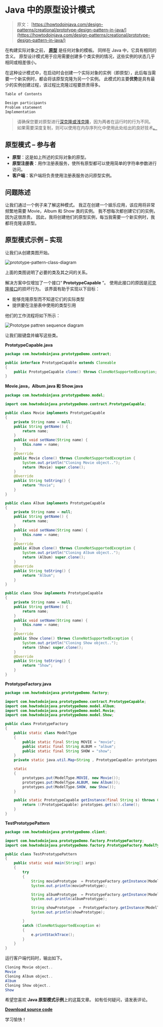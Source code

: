 # Java 中的原型设计模式

> 原文： [https://howtodoinjava.com/design-patterns/creational/prototype-design-pattern-in-java/](https://howtodoinjava.com/design-patterns/creational/prototype-design-pattern-in-java/)

在构建实际对象之前， [**原型**](https://en.wikipedia.org/wiki/Prototype "Prototype") 是任何对象的模板。 同样在 Java 中，它具有相同的含义。 原型设计模式用于应用需要创建多个类实例的情况，这些实例的状态几乎相同或相差很小。

在这种设计模式中，在启动时会创建一个实际对象的实例（即原型），此后每当需要一个新实例时，都会将该原型克隆为另一个实例。 此模式的主要**优势**是具有最少的实例创建过程，该过程比克隆过程要昂贵得多。

```java
Table of Contents

Design participants
Problem statement
Implementation
```

> 请确保您要对原型进行[深克隆或浅克隆](https://howtodoinjava.com/java/cloning/a-guide-to-object-cloning-in-java/ "A guide to object cloning in java")，因为两者在运行时的行为不同。 如果需要深度复制，则可以使用在内存序列化中使用此处给出的良好技术[。](https://howtodoinjava.com/java/serialization/how-to-do-deep-cloning-using-in-memory-serialization-in-java/ "How to do deep cloning using in memory serialization in java")

## 原型模式 – 参与者

*   **原型**：这是如上所述的实际对象的原型。
*   **原型注册表**：用作注册表服务，使所有原型都可以使用简单的字符串参数进行访问。
*   **客户端**：客户端将负责使用注册表服务访问原型实例。

## 问题陈述

让我们通过一个例子来了解这种模式。 我正在创建一个娱乐应用，该应用将非常频繁地需要 Movie，Album 和 Show 类的实例。 我不想每次都创建它们的实例，因为这很昂贵。 因此，我将创建他们的原型实例，每当我需要一个新实例时，我都将克隆该原型。

## 原型模式示例 – 实现

让我们从创建类图开始。

![prototype-pattern-class-diagram](img/202e7bac5331fe780138a4fb0568c82d.png)

上面的类图说明了必要的类及其之间的关系。

解决方案中仅增加了一个接口“ **PrototypeCapable** ”。 使用此接口的原因是[可克隆接口](//howtodoinjava.com/java/cloning/cloneable-interface-is-broken-in-java/ "Cloneable interface is broken in java")的损坏行为。 该界面有助于实现以下目标：

*   能够克隆原型而不知道它们的实际类型
*   提供要在注册表中使用的类型引用

他们的工作流程将如下所示：

![Prototype pattren sequence diagram](img/fa6af09c85b477e097fadc3ff51cb1c3.png)

让我们敲键盘并编写这些类。

**PrototypeCapable.java**

```java
package com.howtodoinjava.prototypeDemo.contract;

public interface PrototypeCapable extends Cloneable
{
	public PrototypeCapable clone() throws CloneNotSupportedException;
}

```

**Movie.java，Album.java 和 Show.java**

```java
package com.howtodoinjava.prototypeDemo.model;

import com.howtodoinjava.prototypeDemo.contract.PrototypeCapable;

public class Movie implements PrototypeCapable
{
	private String name = null;
	public String getName() {
		return name;
	}
	public void setName(String name) {
		this.name = name;
	}
	@Override
	public Movie clone() throws CloneNotSupportedException {
		System.out.println("Cloning Movie object..");
		return (Movie) super.clone();
	}
	@Override
	public String toString() {
		return "Movie";
	}
}

public class Album implements PrototypeCapable
{
	private String name = null;
	public String getName() {
		return name;
	}
	public void setName(String name) {
		this.name = name;
	}
	@Override
	public Album clone() throws CloneNotSupportedException {
		System.out.println("Cloning Album object..");
		return (Album) super.clone();
	}
	@Override
	public String toString() {
		return "Album";
	}
}

public class Show implements PrototypeCapable
{
	private String name = null;
	public String getName() {
		return name;
	}
	public void setName(String name) {
		this.name = name;
	}
	@Override
	public Show clone() throws CloneNotSupportedException {
		System.out.println("Cloning Show object..");
		return (Show) super.clone();
	}
	@Override
	public String toString() {
		return "Show";
	}
}

```

**PrototypeFactory.java**

```java
package com.howtodoinjava.prototypeDemo.factory;

import com.howtodoinjava.prototypeDemo.contract.PrototypeCapable;
import com.howtodoinjava.prototypeDemo.model.Album;
import com.howtodoinjava.prototypeDemo.model.Movie;
import com.howtodoinjava.prototypeDemo.model.Show;

public class PrototypeFactory
{
	public static class ModelType
	{
		public static final String MOVIE = "movie";
		public static final String ALBUM = "album";
		public static final String SHOW = "show";
	}
	private static java.util.Map<String , PrototypeCapable> prototypes = new java.util.HashMap<String , PrototypeCapable>();

	static
	{
		prototypes.put(ModelType.MOVIE, new Movie());
		prototypes.put(ModelType.ALBUM, new Album());
		prototypes.put(ModelType.SHOW, new Show());
	}

	public static PrototypeCapable getInstance(final String s) throws CloneNotSupportedException {
		return ((PrototypeCapable) prototypes.get(s)).clone();
	}
}

```

**TestPrototypePattern**

```java
package com.howtodoinjava.prototypeDemo.client;

import com.howtodoinjava.prototypeDemo.factory.PrototypeFactory;
import com.howtodoinjava.prototypeDemo.factory.PrototypeFactory.ModelType;

public class TestPrototypePattern
{
	public static void main(String[] args)
	{
		try
		{
			String moviePrototype  = PrototypeFactory.getInstance(ModelType.MOVIE).toString();
			System.out.println(moviePrototype);

			String albumPrototype  = PrototypeFactory.getInstance(ModelType.ALBUM).toString();
			System.out.println(albumPrototype);

			String showPrototype  = PrototypeFactory.getInstance(ModelType.SHOW).toString();
			System.out.println(showPrototype);

		}
		catch (CloneNotSupportedException e)
		{
			e.printStackTrace();
		}
	}
}

```

运行客户端代码时，输​​出如下。

```java
Cloning Movie object..
Movie
Cloning Album object..
Album
Cloning Show object..
Show
```

希望您喜欢 **Java 原型模式示例**上的这篇文章。 如有任何疑问，请发表评论。

[**Download source code**](//howtodoinjava.com/wp-content/downloads/PrototypePatternDemo.zip "download source code for prototype design pattern in java")

学习愉快！